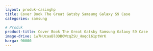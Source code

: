 ```yaml
---
layout: produk-casinghp
title: Cover Book The Great Gatsby Samsung Galaxy S9 Case
categories: samsung

# Produk
product-title: Cover Book The Great Gatsby Samsung Galaxy S9 Case
image-drive: 1w7HUcaaBlODB0WcqZSU_Hoqdi61ptWrK
harga: 90000
---
```

